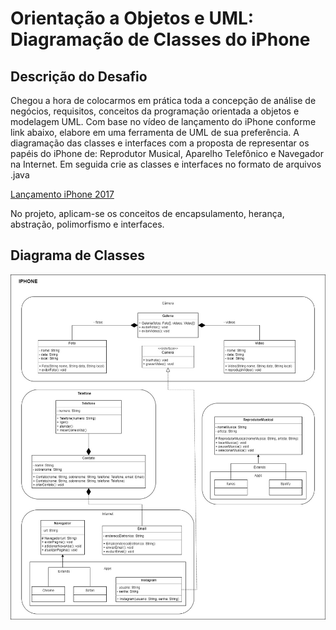 # Orientação a Objetos e UML: Diagramação de Classes do iPhone

## Descrição do Desafio

Chegou a hora de colocarmos em prática toda a concepção de análise de negócios, requisitos, conceitos da programação orientada a objetos e modelagem UML. Com base no vídeo de lançamento do iPhone conforme link abaixo, elabore em uma ferramenta de UML de sua preferência. A diagramação das classes e interfaces com a proposta de representar os papéis do iPhone de: Reprodutor Musical, Aparelho Telefônico e Navegador na Internet. Em seguida crie as classes e interfaces no formato de arquivos .java

[Lançamento iPhone 2017](https://www.youtube.com/watch?v=9ou608QQRq8)

No projeto, aplicam-se os conceitos de encapsulamento, herança, abstração, polimorfismo e interfaces.

## Diagrama de Classes

![Diagrama de Classes iPhone](diagrama/diagramaUML.jpg)
